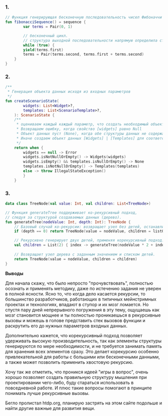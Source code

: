### 1.

```kotlin
// Функция генерирующая бесконечную последовательность чисел Фибоначчи
fun fibonacciSequence() = sequence {
        var terms = Pair(0, 1)

        // бесконечный цикл. 
        // структура выходной последовательности напрямую определила структуру кода: последовательное генерирование каждого следующего числа фибоначи.
        while (true) {
        yield(terms.first)
        terms = Pair(terms.second, terms.first + terms.second)
    }
}
```

### 2.

```kotlin
/**
 * Генерация объекта данных исходя из входных параметров
 */
fun createScenarioState(
        widgets: List<Widget>?,
        templates: List<ScenarioTemplate>?,
    ): ScenarioState {
    /**
     * оцениваем каждый каждый параметр, что создать необходимый объект данных.
     * Возвращаем ошибку, когда свойство [widgets] равно Null
     * Объект данных пуст (None), когда обе структуры данных не содержат значений
     * Иначе создаем объект данных [Widgets] | [Templates] для соответствующей структуры
     */
    return when {
        widgets == null -> Error
        widgets.isNotNullOrEmpty() -> Widgets(widgets)
        widgets.isEmpty() && templates.isNullOrEmpty() -> None
        templates.isNotNullOrEmpty() -> Templates(templates)
        else -> throw IllegalStateException()
        }
    }
```

### 3.

```kotlin
data class TreeNode(val value: Int, val children: List<TreeNode>)

// Функция generateTree поддерживает ко-рекурсивный подход,
// следуя за структурой создаваемых данных (дерево).
fun generateTree(nodeValue: Int, depth: Int): TreeNode {
    // Базовый случай ко-рекурсии: возвращает узел без детей, останавливает дальнейшую рекурсию.
    if (depth == 0) return TreeNode(value = nodeValue, children = listOf())

    // Рекурсивно генерирует двух детей, применяя корекурсивный подход.
    val children = List(2) { index -> generateTree(nodeValue * 2 + index, depth - 1) }
    
    // Возвращает узел дерева с заданным значением и списком детей.
    return TreeNode(value = nodeValue, children = children)
}
```

**Выводы**

Для начала скажу, что было непросто "прочувствовать", полностью осознать и применять методику, даже по истечению задания не уверен в полной ясности.
Ясно то, что когда дело касается рекурсии, то большинство разработчиков, работающих в типичных мейнстримных проектах и технологиях, впадают в ступор и их мозг ломается.
Но спустя пару дней непрерывного погружения в эту тему, ощущаешь как мозг становится мощнее и ты полностью проникаешься в рекурсивные вызовы и можешь в голове представить стек вызовов функции и раскрутить его до нужных параметров входных данных.

Дополнительно кажется, что корекурсивный подход позволяет удерживать высокую производительность, 
так как элементы структуры генерируются по мере необходимости, и не требуется занимать память для хранения всех элементов сразу. 
Это делает корекурсию особенно привлекательной для работы с большими или бесконечными данными, а также может позволить применить хвостовую рекурсию.

Хочу так же отметить, что проникся идеей "игры в вопрос", очень хорошо позволяет создать правильную структуру мышления при проектировании чего-либо, буду стараться использовать в повседневной работе.
И плюс такие вопросы помогают в принципе понимать лучше рекурсивные вызовы.

Бегло пролистал htdp.org, планирую застрять на этом сайте подольше и найти другие важные для развития вещи.
